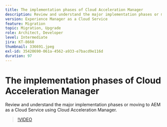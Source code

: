 ```yaml
---
title: The implementation phases of Cloud Acceleration Manager
description: Review and understand the major implementation phases or moving to AEM as a Cloud Service using Cloud Acceleration Manager.
version: Experience Manager as a Cloud Service
feature: Migration
topic: Migration, Upgrade
role: Architect, Developer
level: Intermediate
jira: KT-8660
thumbnail: 336691.jpeg
exl-id: 35420690-061a-4562-a933-e7bacd9e116d
duration: 97
---
```

# The implementation phases of Cloud Acceleration Manager

Review and understand the major implementation phases or moving to AEM as a Cloud Service using Cloud Acceleration Manager.

>[!VIDEO](https://video.tv.adobe.com/v/336691?quality=12&learn=on)
